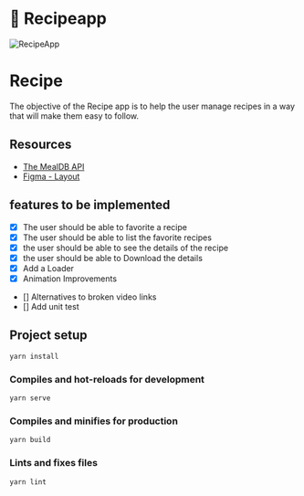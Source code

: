 # 🍳 Recipeapp 

<p>
  <img src="https://github.com/kleberMRocha/RecipeApp/blob/master/screenshots/Recipe%20App.gif" alt="RecipeApp" />
</p>

# Recipe

The objective of the Recipe app is to help the user manage recipes in a way
that will make them easy to follow. 

## Resources

- [The MealDB API](https://www.themealdb.com/api.php) 
- [Figma - Layout](https://www.figma.com/file/flKshqHmlxXvlD89gAQxro/RecipeApp?node-id=0%3A1)

## features to be implemented

- [X] The user should be able to favorite a recipe
- [X] The user should be able to list the favorite recipes
- [X] the user should be able to see the details of the recipe
- [X] the user should be able to Download the details 
- [X] Add a Loader  
- [X] Animation Improvements
- [] Alternatives to broken video links
- [] Add unit test


## Project setup
```
yarn install
```

### Compiles and hot-reloads for development
```
yarn serve
```

### Compiles and minifies for production
```
yarn build
```

### Lints and fixes files
```
yarn lint
```


